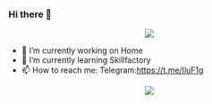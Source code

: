 ### Hi there 👋


<div id="header" align="center">
  <img widht="50"src="https://media.giphy.com/media/v1.Y2lkPTc5MGI3NjExMm52M2EyMDZ1YWlxaTNneDc0dWdwZnh0ZHY1OXRwNnpxYWxjczhjdCZlcD12MV9pbnRlcm5hbF9naWZfYnlfaWQmY3Q9cw/M9gbBd9nbDrOTu1Mqx/giphy.gif"/>
</div>

- 🔭 I’m currently working on Home
- 🌱 I’m currently learning Skillfactory
- 📫 How to reach me: Telegram:https://t.me/IluF1g


<div align="center">
  <img src="https://media.giphy.com/media/qb1eHxhUHLdsc/giphy-downsized-large.gif"/>
</div>
